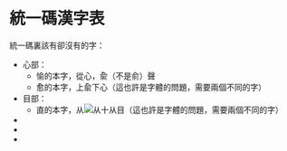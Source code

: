 <h1>統一碼漢字表</h1>

<p>統一碼裏該有卻沒有的字：</p>
<ul>
<li>心部：
<ul>
<li>愉的本字，從心，兪（不是俞）聲</li>
<li>愈的本字，上兪下心（這也許是字體的問題，需要兩個不同的字）</li>
</ul>
<li>目部：
<ul>
<li>直的本字，从<img src="https://camo.githubusercontent.com/0766b8f434d5798d7bf45cf298aefc9bdfd41a147ca4a4660b8db5580a16816c/68747470733a2f2f696d672e7a6469632e6e65742f736f6e672f636e2f32303043412e737667" />从十从目（這也許是字體的問題，需要兩個不同的字）</li>
</ul>

</li>
<li></li>
<li></li>
<li></li>
</ul>

